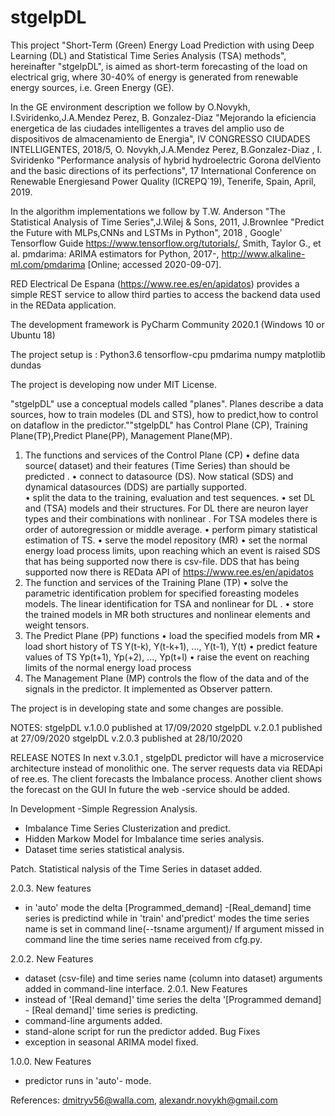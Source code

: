 # stgelpDL
This project "Short-Term (Green) Energy Load Prediction with using Deep Learning (DL) and Statistical Time Series Analysis (TSA) methods", hereinafter "stgelpDL", 
is aimed  as short-term forecasting of the load on electrical grig, where 30-40% of energy is generated from renewable energy sources, i.e. Green Energy (GE). 

In the GE environment description we follow by  O.Novykh, I.Sviridenko,J.A.Mendez Perez, B. Gonzalez-Diaz "Mejorando la eficiencia 
energetica de las ciudades intelligentes a traves del amplio uso de dispositivos de almacenamiento de Energia", IV CONGRESSO 
CIUDADES INTELLIGENTES, 2018/5, O. Novykh,J.A.Mendez Perez, B.Gonzalez-Diaz , I. Sviridenko "Performance analysis of hybrid 
hydroelectric Gorona delViento and the basic directions of its perfections", 17 International Conference on Renewable Energiesand Power 
Quality (ICREPQ`19),  Tenerife, Spain, April, 2019. 

In the algorithm implementations we follow by T.W. Anderson "The Statistical Analysis of Time Series",J.Wilej & Sons, 2011, 
J.Brownlee "Predict the Future with MLPs,CNNs and LSTMs in Python", 2018 ,  Google' Tensorflow Guide https://www.tensorflow.org/tutorials/,
Smith, Taylor G., et al. pmdarima: ARIMA estimators for Python, 2017-, http://www.alkaline-ml.com/pmdarima [Online; accessed 2020-09-07].

RED Electrical De Espana (https://www.ree.es/en/apidatos) provides a simple REST service to allow third parties to access the backend data used 
in the REData application. 


The development framework is PyCharm Community 2020.1 (Windows 10 or Ubuntu 18)

The project setup is :
Python3.6
tensorflow-cpu
pmdarima
numpy
matplotlib
dundas

The project is developing now under MIT License.

"stgelpDL" use a conceptual models called "planes". Planes describe a data sources, how to train modeles (DL and STS), how to predict,how to control on dataflow 
in the predictor.""stgelpDL" has Control Plane (CP), Training Plane(TP),Predict Plane(PP), Management Plane(MP).
1. The functions and services of the Control Plane (CP)
• define data source( dataset) and their features (Time Series) than should be predicted .
• connect to datasource (DS). Now statical (SDS) and dynamical datasources (DDS) are partially supported.  
• split the data to the training, evaluation and test sequences.
• set DL and  (TSA) models and their structures.
For DL there are neuron layer types and their combinations with nonlinear . For TSA modeles there is order of autoregression or middle average.
• perform pimary statistical estimation of TS.
• serve the model repository (MR)
• set the normal energy load process limits, upon reaching which an event  is raised
SDS that has being supported now there is csv-file.
DDS that has being supported now there is REData API of https://www.ree.es/en/apidatos
2. The function and services of the Training Plane (TP)
• solve the parametric identification problem for specified foreasting modeles models. The linear identification for TSA and nonlinear for DL .
• store the trained models in MR both structures and nonlinear elements and weight tensors.
3. The Predict Plane (PP) functions
• load the specified models from MR
• load short history of TS Y(t-k), Y(t-k+1), ..., Y(t-1), Y(t)
• predict feature values of TS Yp(t+1), Yp(+2), ..., Yp(t+l)
• raise the event on reaching limits of the normal energy load process
4. The Management Plane (MP) controls the flow of the data and of the signals in the predictor. It implemented as Observer pattern. 

The project is in developing state and some changes are  possible.

NOTES:
stgelpDL v.1.0.0 published at 17/09/2020
stgelpDL v.2.0.1 published at 27/09/2020
stgelpDL v.2.0.3 published at 28/10/2020

RELEASE NOTES
In next v.3.0.1 , stgelpDL predictor will have a microservice architecture instead of monolithic one.
The server requests data via REDApi of ree.es.
The client forecasts the Imbalance process.
Another client shows the forecast on the GUI
In future the web -service should be added.

In Development
-Simple Regression Analysis.
- Imbalance Time Series Clusterization and predict.
- Hidden Markow Model for Imbalance time series analysis.
- Dataset time series statistical analysis.

Patch. Statistical nalysis of the Time Series in dataset added.
 
2.0.3.
New features
- in 'auto' mode the delta [Programmed_demand] -[Real_demand] time series is predictind while in 'train' and'predict' modes the time series name is set in command line(--tsname argument)/ If argument missed in command line the time series name received from cfg.py.

2.0.2.
New Features
- dataset (csv-file) and time series name (column into dataset) arguments added in command-line interface.
2.0.1.
New Features
- instead of '[Real demand]' time series the delta '[Programmed demand] - [Real demand]' time series is predicting.
- command-line arguments added.
- stand-alone script for run the predictor added.
Bug Fixes
- exception in seasonal ARIMA model fixed.

1.0.0.
New Features
- predictor runs in 'auto'- mode.











References:  dmitryv56@walla.com, alexandr.novykh@gmail.com

